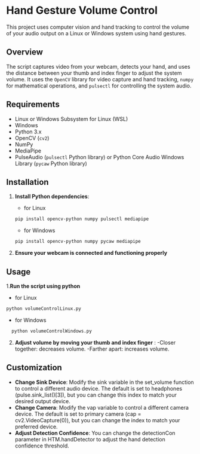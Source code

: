 # Hand Gesture Volume Control

This project uses computer vision and hand tracking to control the volume of your audio output on a Linux or Windows system using hand gestures.

## Overview

The script captures video from your webcam, detects your hand, and uses the distance between your thumb and index finger to adjust the system volume. It uses the `OpenCV` library for video capture and hand tracking, `numpy` for mathematical operations, and `pulsectl` for controlling the system audio.

## Requirements

- Linux or Windows Subsystem for Linux (WSL)
- Windows 
- Python 3.x
- OpenCV (`cv2`)
- NumPy
- MediaPipe
- PulseAudio (`pulsectl` Python library) or Python Core Audio Windows Library (`pycaw` Python library)

## Installation

1. **Install Python dependencies**:
   - for Linux

   ```bash
   pip install opencv-python numpy pulsectl mediapipe
   ```
   - for Windows
   
   ```bash
   pip install opencv-python numpy pycaw mediapipe
   ```
3. **Ensure your webcam is connected and functioning properly**

## Usage
1.**Run the script using python**
   - for Linux
   ```bash
   python volumeControlLinux.py
```
  - for Windows
 ```bash
   python volumeControlWindows.py
```

2. **Adjust volume by moving your thumb and index finger** :
    -Closer together: decreases volume.
    -Farther apart: increases volume.


## Customization
* **Change Sink Device**: Modify the sink variable in the set_volume function to control a different audio device. The default is set to headphones (pulse.sink_list()[3]), but you can change this index to match your desired output device.
* **Change Camera**:  Modify the vap variable to control a different camera device. The default is set to primary camera (cap = cv2.VideoCapture(0)), but you can change the index to match your preferred device.
* **Adjust Detection Confidence**: You can change the detectionCon parameter in HTM.handDetector to adjust the hand detection confidence threshold.
